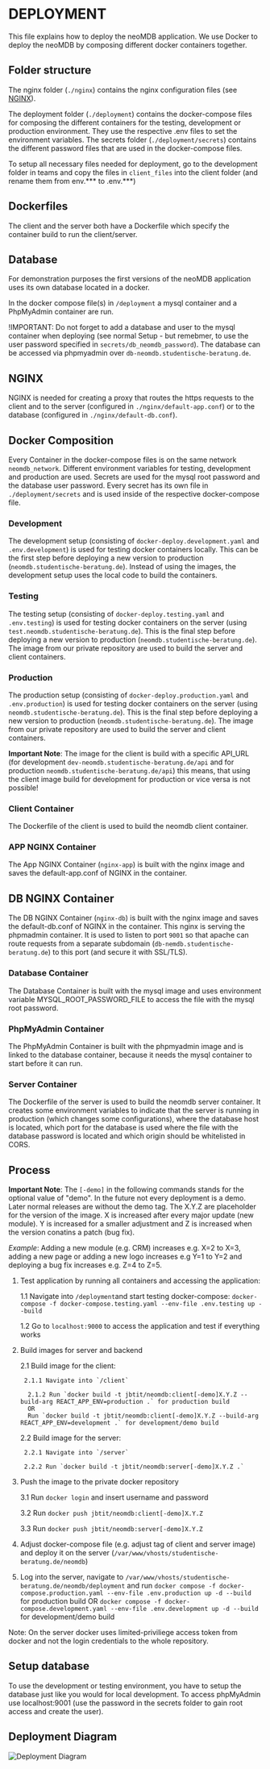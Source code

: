 # DEPLOYMENT

This file explains how to deploy the neoMDB application.
We use Docker to deploy the neoMDB by composing different docker containers together.

## Folder structure

The nginx folder (`./nginx`) contains the nginx configuration files (see [NGINX](#nginx)).

The deployment folder (`./deployment`) contains the docker-compose files for composing the different containers for the testing, development or production environment. They use the respective .env files to set the environment variables.
The secrets folder (`./deployment/secrets`) contains the different password files that are used in the docker-compose files.

To setup all necessary files needed for deployment, go to the development folder in teams and copy the files in `client_files` into the client folder (and rename them from env.\*** to .env.\***)

## Dockerfiles

The client and the server both have a Dockerfile which specify the container build to run the client/server.

## Database

For demonstration purposes the first versions of the neoMDB application uses its own database located in a docker.

In the docker compose file(s) in `/deployment` a mysql container and a PhpMyAdmin container are run.

!IMPORTANT: Do not forget to add a database and user to the mysql container when deploying (see normal Setup - but remebmer, to use the user password specified in `secrets/db_neomdb_password`).
The database can be accessed via phpmyadmin over `db-neomdb.studentische-beratung.de`.

## NGINX

NGINX is needed for creating a proxy that routes the https requests to the client and to the server (configured in `./nginx/default-app.conf`) or to the database (configured in `./nginx/default-db.conf`).

## Docker Composition

Every Container in the docker-compose files is on the same network `neomdb_network`. Different environment variables for testing, development and production are used.
Secrets are used for the mysql root password and the database user password. Every secret has its own file in `./deployment/secrets` and is used inside of the respective docker-compose file.

### Development

The development setup (consisting of `docker-deploy.development.yaml` and `.env.development`) is used for testing docker containers locally. This can be the first step before deploying a new version to production (`neomdb.studentische-beratung.de`). Instead of using the images, the development setup uses the local code to build the containers.

### Testing

The testing setup (consisting of `docker-deploy.testing.yaml` and `.env.testing`) is used for testing docker containers on the server (using `test.neomdb.studentische-beratung.de`). This is the final step before deploying a new version to production (`neomdb.studentische-beratung.de`). The image from our private repository are used to build the server and client containers.

### Production

The production setup (consisting of `docker-deploy.production.yaml` and `.env.production`) is used for testing docker containers on the server (using `neomdb.studentische-beratung.de`). This is the final step before deploying a new version to production (`neomdb.studentische-beratung.de`). The image from our private repository are used to build the server and client containers.

**Important Note**: The image for the client is build with a specific API_URL (for development `dev-neomdb.studentische-beratung.de/api` and for production `neomdb.studentische-beratung.de/api`) this means, that using the client image build for development for production or vice versa is not possible!

### Client Container

The Dockerfile of the client is used to build the neomdb client container.

### APP NGINX Container

The App NGINX Container (`nginx-app`) is built with the nginx image and saves the default-app.conf of NGINX in the container.

## DB NGINX Container

The DB NGINX Container (`nginx-db`) is built with the nginx image and saves the default-db.conf of NGINX in the container.
This nginx is serving the phpmadmin container. It is used to listen to port `9001` so that apache can route requests from a separate subdomain (`db-nemdb.studentische-beratung.de`) to this port (and secure it with SSL/TLS).

### Database Container

The Database Container is built with the mysql image and uses environment variable MYSQL_ROOT_PASSWORD_FILE to access the file with the mysql root password.

### PhpMyAdmin Container

The PhpMyAdmin Container is built with the phpmyadmin image and is linked to the database container, because it needs the mysql container to start before it can run.

### Server Container

The Dockerfile of the server is used to build the neomdb server container. It creates some environment variables to indicate that the server is running in production (which changes some configurations), where the database host is located, which port for the database is used where the file with the database password is located and which origin should be whitelisted in CORS.

## Process

**Important Note**: The `[-demo]` in the following commands stands for the optional value of "demo". In the future not every deployment is a demo. Later normal releases are without the demo tag.
The X.Y.Z are placeholder for the version of the image. X is increased after every major update (new module). Y is increased for a smaller adjustment and Z is increased when the version conatins a patch (bug fix).

_Example_: Adding a new module (e.g. CRM) increases e.g. X=2 to X=3, adding a new page or adding a new logo increases e.g Y=1 to Y=2 and deploying a bug fix increases e.g. Z=4 to Z=5.

1.  Test application by running all containers and accessing the application:

    1.1 Navigate into `/deployment`and start testing docker-compose: `docker-compose -f docker-compose.testing.yaml --env-file .env.testing up --build`

    1.2 Go to `localhost:9000` to access the application and test if everything works

2.  Build images for server and backend

    2.1 Build image for the client:

         2.1.1 Navigate into `/client`

          2.1.2 Run `docker build -t jbtit/neomdb:client[-demo]X.Y.Z --build-arg REACT_APP_ENV=production .` for production build
          OR
          Run `docker build -t jbtit/neomdb:client[-demo]X.Y.Z --build-arg REACT_APP_ENV=development .` for development/demo build

    2.2 Build image for the server:

         2.2.1 Navigate into `/server`

         2.2.2 Run `docker build -t jbtit/neomdb:server[-demo]X.Y.Z .`

3.  Push the image to the private docker repository

    3.1 Run `docker login` and insert username and password

    3.2 Run `docker push jbtit/neomdb:client[-demo]X.Y.Z`

    3.3 Run `docker push jbtit/neomdb:server[-demo]X.Y.Z`

4.  Adjust docker-compose file (e.g. adjust tag of client and server image) and deploy it on the server (`/var/www/vhosts/studentische-beratung.de/neomdb`)
5.  Log into the server, navigate to `/var/www/vhosts/studentische-beratung.de/neomdb/deployment` and run `docker compose -f docker-compose.production.yaml --env-file .env.production up -d --build` for production build OR `docker compose -f docker-compose.development.yaml --env-file .env.development up -d --build` for development/demo build

Note: On the server docker uses limited-priviliege access token from docker and not the login credentials to the whole repository.

## Setup database

To use the development or testing environment, you have to setup the database just like you would for local development.
To access phpMyAdmin use localhost:9001 (use the password in the secrets folder to gain root access and create the user).

## Deployment Diagram

![Deployment Diagram](deployment.png)
